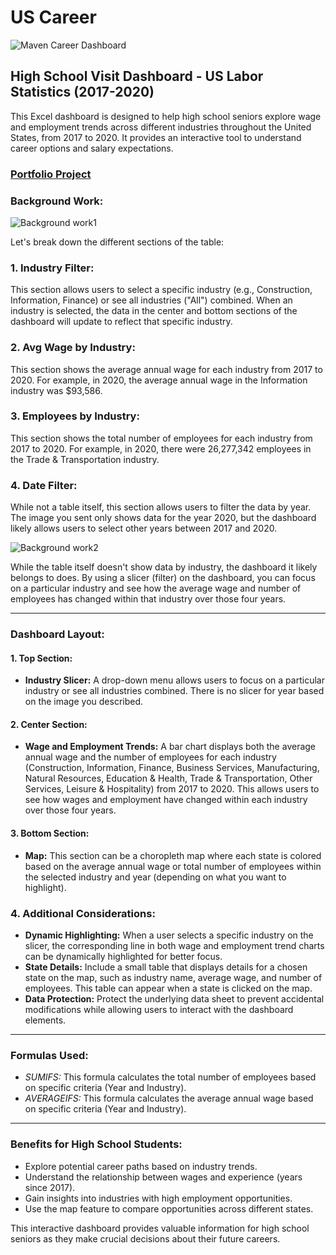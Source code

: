 # US Career
![Maven Career Dashboard](https://github.com/saurav2021c/US_Career_Dashboard/assets/97289683/191338e6-4090-4e1b-b3eb-ef12895ab830)

## High School Visit Dashboard - US Labor Statistics (2017-2020)

This Excel dashboard is designed to help high school seniors explore wage and employment trends across different industries throughout the United States, from 2017 to 2020. It provides an interactive tool to understand career options and salary expectations.


### [Portfolio Project](https://mavenanalytics.io/project/12900)

### Background Work:
![Background work1](https://github.com/saurav2021c/US_Career_Dashboard/assets/97289683/a3655175-015a-49f3-abd3-b66bee449740)

Let's break down the different sections of the table:

### 1. Industry Filter:
This section allows users to select a specific industry (e.g., Construction, Information, Finance) or see all industries ("All") combined. When an industry is selected, the data in the center and bottom sections of the dashboard will update to reflect that specific industry.

### 2. Avg Wage by Industry:
This section shows the average annual wage for each industry from 2017 to 2020. For example, in 2020, the average annual wage in the Information industry was $93,586.

### 3. Employees by Industry:
This section shows the total number of employees for each industry from 2017 to 2020. For example, in 2020, there were 26,277,342 employees in the Trade & Transportation industry.

### 4. Date Filter:
While not a table itself, this section allows users to filter the data by year. The image you sent only shows data for the year 2020, but the dashboard likely allows users to select other years between 2017 and 2020.

![Background work2](https://github.com/saurav2021c/US_Career_Dashboard/assets/97289683/d588d936-dbe9-47e0-90db-4addef3e4f06)

While the table itself doesn't show data by industry, the dashboard it likely belongs to does. By using a slicer (filter) on the dashboard, you can focus on a particular industry and see how the average wage and number of employees has changed within that industry over those four years.

---
### Dashboard Layout:

#### 1. Top Section:
- **Industry Slicer:** A drop-down menu allows users to focus on a particular industry or see all industries combined. There is no slicer for year based on the image you described.

#### 2. Center Section:
- **Wage and Employment Trends:** A bar chart displays both the average annual wage and the number of employees for each industry (Construction, Information, Finance, Business Services, Manufacturing, Natural Resources, Education & Health, Trade & Transportation, Other Services, Leisure & Hospitality) from 2017 to 2020. This allows users to see how wages and employment have changed within each industry over those four years.

#### 3. Bottom Section:
- **Map:** This section can be a choropleth map where each state is colored based on the average annual wage or total number of employees within the selected industry and year (depending on what you want to highlight).

### 4. Additional Considerations:
- **Dynamic Highlighting:** When a user selects a specific industry on the slicer, the corresponding line in both wage and employment trend charts can be dynamically highlighted for better focus.
- **State Details:** Include a small table that displays details for a chosen state on the map, such as industry name, average wage, and number of employees. This table can appear when a state is clicked on the map.
- **Data Protection:** Protect the underlying data sheet to prevent accidental modifications while allowing users to interact with the dashboard elements.

---
### Formulas Used:
- *SUMIFS:* This formula calculates the total number of employees based on specific criteria (Year and Industry).
- *AVERAGEIFS:* This formula calculates the average annual wage based on specific criteria (Year and Industry).

---
### Benefits for High School Students:
- Explore potential career paths based on industry trends.
- Understand the relationship between wages and experience (years since 2017).
- Gain insights into industries with high employment opportunities.
- Use the map feature to compare opportunities across different states.

This interactive dashboard provides valuable information for high school seniors as they make crucial decisions about their future careers.
